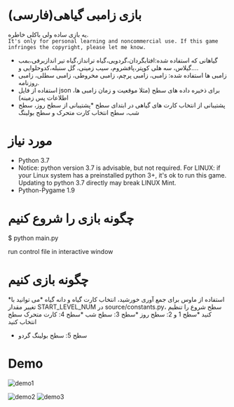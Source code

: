 # بازی زامبی گیاهی(فارسی)
  یه بازی ساده ولی باکلی خاطره. <br>
  `It's only for personal learning and noncommercial use. If this game infringes the copyright, please let me know.`
* گیاهانی که استفاده شده:افتابگردان،گردویی،گیاه ترانداز،گیاه تیر اندازبرفی،بمب گیلاس، سه هلی کوپتر،پافشروم، سیب زمینی، گل سنبله،کدوحلوایی و....
* زامبی ها استفاده شده: زامبی، زامبی پرچم، زامبی مخروطی، زامبی سطلی، زامبی روزنامه.
* استفاده از فایل json برای ذخیره داده های سطح (مثلا موقعیت و زمان زامبی ها، اطلاعات پس زمینه)
* پشتیبانی از انتخاب کارت های گیاهی در ابتدای سطح
*پشتیبانی از سطح روز، سطح شب، سطح انتخاب کارت متحرک و سطح بولینگ


# مورد نیاز
* Python 3.7 
* Notice: python version 3.7 is advisable, but not required. For LINUX: if your Linux system has a preinstalled python 3+, it's ok to run this game. Updating to python 3.7 directly may break LINUX Mint.
* Python-Pygame 1.9

# چگونه بازی را شروع کنیم
$ python main.py

run control file in interactive window

# چگونه بازی کنیم
*استفاده از ماوس برای جمع آوری خورشید، انتخاب کارت گیاه و دانه گیاه 
*می توانید با تغییر مقدار START_LEVEL_NUM در source/constants.py، سطح شروع را تنظیم کنید
  *سطح 1 و 2: سطح روز
  *سطح 3: سطح شب
  *سطح 4: کارت متحرک سطح انتخاب کنید
  * سطح 5: سطح بولینگ گردو

# Demo
![demo1]([https://raw.githubusercontent.com/sajadbazra/game-python/refs/heads/main/demo/demo2.jpg])

![demo2]([https://raw.githubusercontent.com/sajadbazra/game-python/blob/main/demo/demo2.jpg])
![demo3]([https://raw.githubusercontent.com/sajadbazra/game-python/blob/main/demo/demo3.jpg])

